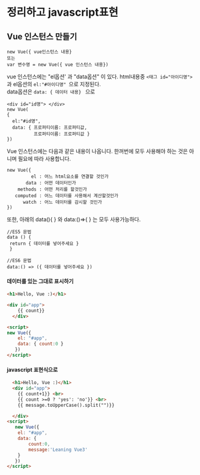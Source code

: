 # 정리하고 javascript표현

## Vue 인스턴스 만들기

```
new Vue({ vue인스턴스 내용}
또는 
var 변수명 = new Vue({ vue 인스턴스 내용})
```
vue 인스턴스에는 "el옵션' 과 "data옵션" 이 있다.
html내용중 ```<태그 id="아이디명">``` 과 el옵션의 ```el:"#아이디명" ```으로 지정된다.  
data옵션은 ``` data: { 데이터 내용}  ``` 으로

```
<div id="id명"> </div>
new Vue(
{
  el:"#id명",
  data: { 프로퍼티이름: 프로퍼티값,
          프로퍼티이름: 프로퍼티값 }
})

```

Vue 인스턴스에는 다음과 같은 내용이 나옵니다. 한꺼번에 모두 사용해야 하는 것은 아니며 필요에 따라 사용합니다.
```vue
new Vue({
         el : 어느 html요소를 연결할 것인가
       data : 어떤 데이터인가
    methods : 어떤 처리를 할것인가
   computed : 어느 데이터를 사용해서 계산할것인가
      watch : 어느 데이터를 감시할 것인가
})

```

또한, 아래의 data(){ } 와 data:()=>{ } 는 모두 사용가능하다. 

```
//ES5 문법
data () {
 return { 데이터를 넣어주세요 }
 }

//ES6 문법
data:() => ({ 데이터를 넣어주세요 })
```
#### 데이터를 있는 그대로 표시하기 
```html
<h1>Hello, Vue :)</h1>

<div id="app">
    {{ count}}
  </div>

<script>
new Vue({
    el: "#app",
	data: { count:0 }
   })
</script>
```

#### javascript 표현식으로 
```html
  <h1>Hello, Vue :)</h1>
  <div id="app">
    {{ count+1}} <br>
    {{ count >=0 ? 'yes': 'no'}} <br>
    {{ message.toUpperCase().split("")}}

  </div>
<script>
   new Vue({
    el: "#app",
	data: {
		count:0,
        message:'Leaning Vue3'
	}
   })
</script>

```
